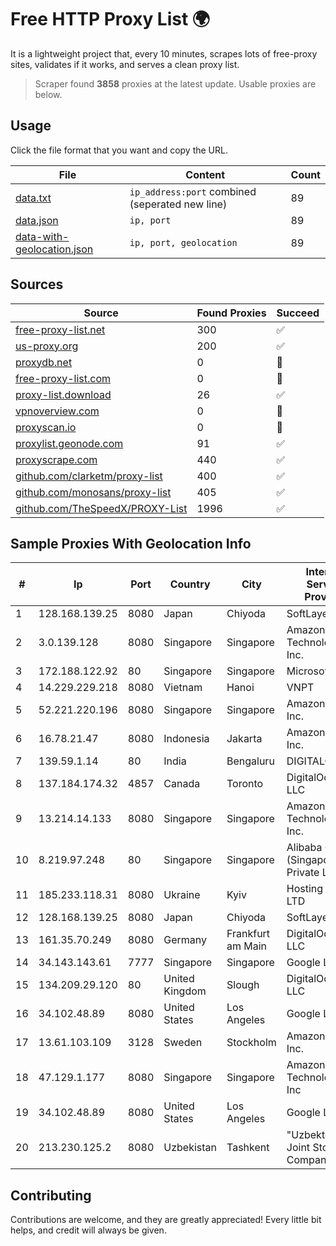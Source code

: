 
# Free HTTP Proxy List 🌍

It is a lightweight project that, every 10 minutes, scrapes lots of free-proxy sites, validates if it works, and serves a clean proxy list.


> Scraper found **3858** proxies at the latest update. Usable proxies are below.

## Usage

Click the file format that you want and copy the URL.


|File|Content|Count|
|----|-------|-----|
|[data.txt](https://raw.githubusercontent.com/themiralay/Proxy-List-World/master/data.txt)|`ip_address:port` combined (seperated new line)|89|
|[data.json](https://raw.githubusercontent.com/themiralay/Proxy-List-World/master/data.json)|`ip, port`|89|
|[data-with-geolocation.json](https://raw.githubusercontent.com/themiralay/Proxy-List-World/master/data-with-geolocation.json)|`ip, port, geolocation`|89|

## Sources

|Source|Found Proxies|Succeed|
|------|-------------|-------|
|[free-proxy-list.net](https://free-proxy-list.net)|300|✅|
|[us-proxy.org](https://www.us-proxy.org)|200|✅|
|[proxydb.net](http://proxydb.net)|0|🚫|
|[free-proxy-list.com](https://free-proxy-list.com/?page=&port=&type%5B%5D=http&type%5B%5D=https&up_time=0&search=Search)|0|🚫|
|[proxy-list.download](https://www.proxy-list.download/HTTP)|26|✅|
|[vpnoverview.com](https://vpnoverview.com/privacy/anonymous-browsing/free-proxy-servers)|0|🚫|
|[proxyscan.io](https://www.proxyscan.io)|0|🚫|
|[proxylist.geonode.com](https://proxylist.geonode.com/api/proxy-list?limit=300&page=1&sort_by=lastChecked&sort_type=desc&protocols=http,https)|91|✅|
|[proxyscrape.com](https://api.proxyscrape.com/v2/?request=displayproxies&protocol=http&timeout=10000&country=all&ssl=all&anonymity=all)|440|✅|
|[github.com/clarketm/proxy-list](https://raw.githubusercontent.com/clarketm/proxy-list/master/proxy-list-raw.txt)|400|✅|
|[github.com/monosans/proxy-list](https://raw.githubusercontent.com/monosans/proxy-list/main/proxies/http.txt)|405|✅|
|[github.com/TheSpeedX/PROXY-List](https://raw.githubusercontent.com/TheSpeedX/PROXY-List/master/http.txt)|1996|✅|


## Sample Proxies With Geolocation Info

|#|Ip|Port|Country|City|Internet Service Provider|
|-|--|----|-------|----|-------------------------|
|1|128.168.139.25|8080|Japan|Chiyoda|SoftLayer|
|2|3.0.139.128|8080|Singapore|Singapore|Amazon Technologies Inc.|
|3|172.188.122.92|80|Singapore|Singapore|Microsoft|
|4|14.229.229.218|8080|Vietnam|Hanoi|VNPT|
|5|52.221.220.196|8080|Singapore|Singapore|Amazon.com, Inc.|
|6|16.78.21.47|8080|Indonesia|Jakarta|Amazon.com, Inc.|
|7|139.59.1.14|80|India|Bengaluru|DIGITALOCEAN|
|8|137.184.174.32|4857|Canada|Toronto|DigitalOcean, LLC|
|9|13.214.14.133|8080|Singapore|Singapore|Amazon Technologies Inc.|
|10|8.219.97.248|80|Singapore|Singapore|Alibaba Cloud (Singapore) Private Limited|
|11|185.233.118.31|8080|Ukraine|Kyiv|Hosting Ukraine LTD|
|12|128.168.139.25|8080|Japan|Chiyoda|SoftLayer|
|13|161.35.70.249|8080|Germany|Frankfurt am Main|DigitalOcean, LLC|
|14|34.143.143.61|7777|Singapore|Singapore|Google LLC|
|15|134.209.29.120|80|United Kingdom|Slough|DigitalOcean, LLC|
|16|34.102.48.89|8080|United States|Los Angeles|Google LLC|
|17|13.61.103.109|3128|Sweden|Stockholm|Amazon.com, Inc.|
|18|47.129.1.177|8080|Singapore|Singapore|Amazon Technologies Inc|
|19|34.102.48.89|8080|United States|Los Angeles|Google LLC|
|20|213.230.125.2|8080|Uzbekistan|Tashkent|"Uzbektelekom" Joint Stock Company|



## Contributing

Contributions are welcome, and they are greatly appreciated! Every
little bit helps, and credit will always be given.

